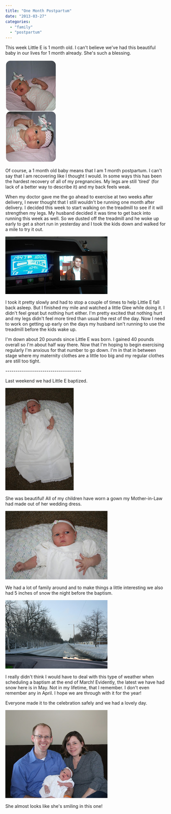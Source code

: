 ```yaml
---
title: "One Month Postpartum"
date: "2013-03-27"
categories: 
  - "family"
  - "postpartum"
---
```


This week Little E is 1 month old. I can't believe we've had this beautiful baby in our lives for 1 month already. She's such a blessing.  
  

[![](images/E+OneMonth.jpg)](http://amotherspace.net/wp-content/uploads/2013/03/E+OneMonth1.jpg)

  
Of course, a 1 month old baby means that I am 1 month postpartum. I can't say that I am recovering like I thought I would. In some ways this has been the hardest recovery of all of my pregnancies. My legs are still 'tired' (for lack of a better way to describe it) and my back feels weak.   
  
When my doctor gave me the go ahead to exercise at two weeks after delivery, I never thought that I still wouldn't be running one month after delivery. I decided this week to start walking on the treadmill to see if it will strengthen my legs. My husband decided it was time to get back into running this week as well. So we dusted off the treadmill and he woke up early to get a short run in yesterday and I took the kids down and walked for a mile to try it out.  
  

[![](images/IMAG0415.jpg)](http://amotherspace.net/wp-content/uploads/2013/03/IMAG04151.jpg)

  
I took it pretty slowly and had to stop a couple of times to help Little E fall back asleep. But I finished my mile and watched a little Glee while doing it. I didn't feel great but nothing hurt either. I'm pretty excited that nothing hurt and my legs didn't feel more tired than usual the rest of the day. Now I need to work on getting up early on the days my husband isn't running to use the treadmill before the kids wake up.  
  
I'm down about 20 pounds since Little E was born. I gained 40 pounds overall so I'm about half way there. Now that I'm hoping to begin exercising regularly I'm anxious for that number to go down. I'm in that in between stage where my maternity clothes are a little too big and my regular clothes are still too tight.   
  

\-------------------------------------

  

Last weekend we had Little E baptized. 

  

[![](images/IMG_8194.JPG)](http://4.bp.blogspot.com/-M2GiRgnecfE/UVIO0GTJfpI/AAAAAAAAEco/Mq6SS-AwDkE/s1600/IMG_8194.JPG)

  

She was beautiful! All of my children have worn a gown my Mother-in-Law had made out of her wedding dress. 

  

[![](images/IMG_8197.JPG)](http://1.bp.blogspot.com/-fApykXkF8sg/UVIO0C-WsdI/AAAAAAAAEc4/10pJIprm7g0/s1600/IMG_8197.JPG)

  

We had a lot of family around and to make things a little interesting we also had 5 inches of snow the night before the baptism.

  

[![](images/IMG_8156.JPG)](http://2.bp.blogspot.com/-quflYq41XE8/UVIOzqrovwI/AAAAAAAAEck/M7ulwbcPvUw/s1600/IMG_8156.JPG)

  

I really didn't think I would have to deal with this type of weather when scheduling a baptism at the end of March! Evidently, the latest we have had snow here is in May. Not in my lifetime, that I remember. I don't even remember any in April. I hope we are through with it for the year!

  

Everyone made it to the celebration safely and we had a lovely day. 

  

[![](images/IMG_8203.JPG)](http://3.bp.blogspot.com/-dUyKELmD-eE/UVIO0YA1VGI/AAAAAAAAEc8/PoCVSqnPyYs/s1600/IMG_8203.JPG)

  

She almost looks like she's smiling in this one!
